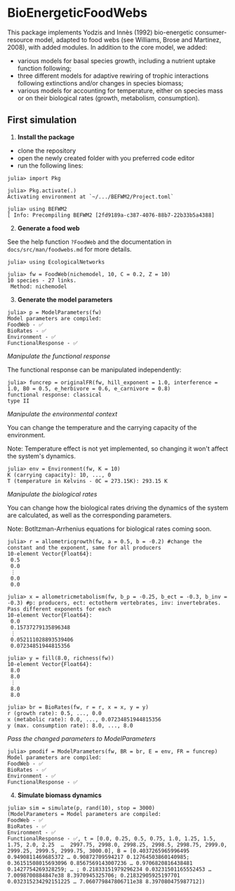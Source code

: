 # BioEnergeticFoodWebs 

This package implements Yodzis and Innès (1992) bio-energetic consumer-resource model, adapted to food webs (see Williams, Brose and Martinez, 2008), with added modules. In addition to the core model, we added: 
- various models for basal species growth, including a nutrient uptake function following;
- three different models for adaptive rewiring of trophic interactions following extinctions and/or changes in species biomass;
- various models for accounting for temperature, either on species mass or on their biological rates (growth, metabolism, consumption).

## First simulation 

1. **Install the package** 

- clone the repository
- open the newly created folder with you preferred code editor
- run the following lines:
```julia-repl
julia> import Pkg 

julia> Pkg.activate(.)
Activating environment at `~/.../BEFWM2/Project.toml`

julia> using BEFWM2
[ Info: Precompiling BEFWM2 [2fd9189a-c387-4076-88b7-22b33b5a4388]
```

2. **Generate a food web**

See the help function `?FoodWeb` and the documentation in `docs/src/man/foodwebs.md` for more details. 

```julia-repl
julia> using EcologicalNetworks

julia> fw = FoodWeb(nichemodel, 10, C = 0.2, Z = 10)
10 species - 27 links. 
 Method: nichemodel
```

3. **Generate the model parameters** 

```julia-repl
julia> p = ModelParameters(fw)
Model parameters are compiled:
FoodWeb - ✅
BioRates - ✅
Environment - ✅
FunctionalResponse - ✅
```

*Manipulate the functional response*

The functional response can be manipulated independently:

```julia-repl
julia> funcrep = originalFR(fw, hill_exponent = 1.0, interference = 1.0, B0 = 0.5, e_herbivore = 0.6, e_carnivore = 0.8)
functional response: classical
type II
```

*Manipulate the environmental context*

You can change the temperature and the carrying capacity of the environment. 

Note: Temperature effect is not yet implemented, so changing it won't affect the system's dynamics.

```julia-repl
julia> env = Environment(fw, K = 10)
K (carrying capacity): 10, ..., 0
T (temperature in Kelvins - 0C = 273.15K): 293.15 K
```

*Manipulate the biological rates*

You can change how the biological rates driving the dynamics of the system are calculated, as well as the corresponding parameters. 

Note: Botltzman-Arrhenius equations for biological rates coming soon.  

```juli-repl
julia> r = allometricgrowth(fw, a = 0.5, b = -0.2) #change the constant and the exponent, same for all producers
10-element Vector{Float64}:
 0.5
 0.0
 ⋮
 0.0
 0.0

julia> x = allometricmetabolism(fw, b_p = -0.25, b_ect = -0.3, b_inv = -0.3) #p: producers, ect: ectotherm vertebrates, inv: invertebrates. Pass different exponents for each
10-element Vector{Float64}:
 0.0
 0.15737279135896348
 ⋮
 0.052111028893539406
 0.07234851944815356

julia> y = fill(8.0, richness(fw))
10-element Vector{Float64}:
 8.0
 8.0
 ⋮
 8.0
 8.0

julia> br = BioRates(fw, r = r, x = x, y = y)
r (growth rate): 0.5, ..., 0.0
x (metabolic rate): 0.0, ..., 0.07234851944815356
y (max. consumption rate): 8.0, ..., 8.0
```

*Pass the changed parameters to ModelParameters*

```julia-repl
julia> pmodif = ModelParameters(fw, BR = br, E = env, FR = funcrep)
Model parameters are compiled:
FoodWeb - ✅
BioRates - ✅
Environment - ✅
FunctionalResponse - ✅
```

4. **Simulate biomass dynamics**

```julia-repl
julia> sim = simulate(p, rand(10), stop = 3000)
(ModelParameters = Model parameters are compiled:
FoodWeb - ✅
BioRates - ✅
Environment - ✅
FunctionalResponse - ✅, t = [0.0, 0.25, 0.5, 0.75, 1.0, 1.25, 1.5, 1.75, 2.0, 2.25  …  2997.75, 2998.0, 2998.25, 2998.5, 2998.75, 2999.0, 2999.25, 2999.5, 2999.75, 3000.0], B = [0.4037265965996495 0.9490811469685372 … 0.90872709594217 0.12764503860140985; 0.36151508015693096 0.8567569143007236 … 0.9706820816438481 0.1427754269328259; … ; 0.21833151979296234 0.03231501165552453 … 7.0098700884847e38 8.3970945325706; 0.21832905925197701 0.032315234292151225 … 7.060779847806711e38 8.397080475987712])
```

